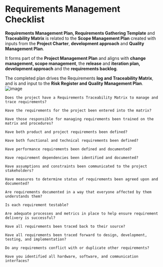   # Requirements Management Checklist
  
  **Requirements Management Plan, Requirements Gathering Template** and **Traceability Matrix** is related to the 
  **Scope Management Plan** created with inputs from the **Project Charter**, **development approach** and **Quality Management Plan**. 

It forms part of the **Project Management Plan** and aligns with **change management, scope management**, the **release** and **iteration plan, development approach** and the **requirements backlog**. 

The completed plan drives the Requirements **log and Traceability Matrix**, and is and input to the **Risk Register and Quality Management Plan**.
![image](https://user-images.githubusercontent.com/57412626/216832625-b040bfc8-8c99-4596-8008-87f944ae8a8a.png)
  
 	Does the project have a Requirements Traceability Matrix to manage and trace requirements? 
  
 	Have the requirements for the project been entered into the matrix?
  
 	Have those responsible for managing requirements been trained on the matrix and procedures? 
  
 	Have both product and project requirements been defined? 
  
 	Have both functional and technical requirements been defined? 
  
 	Have performance requirements been defined and documented? 
  
 	Have requirement dependencies been identified and documented? 
  
 	Have assumptions and constraints been communicated to the project stakeholders?
  
 	Have measures to determine status of requirements been agreed upon and documented? 
  
 	Are requirements documented in a way that everyone affected by them understands them? 
  
 	Is each requirement testable? 
  
 	Are adequate processes and metrics in place to help ensure requirement delivery is successful? 
  
 	Have all requirements been traced back to their source? 
  
 	Have all requirements been traced forward to design, development, testing, and implementation? 
  
 	Do any requirements conflict with or duplicate other requirements? 
  
 	Have you identified all hardware, software, and communication interfaces? 
 



